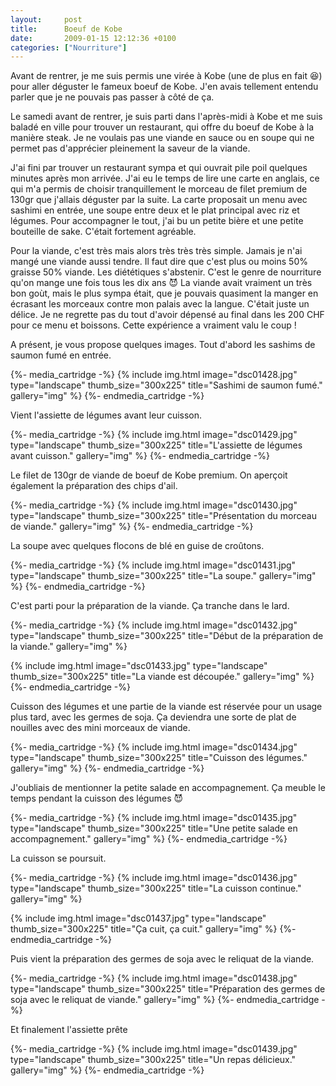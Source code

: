 ```yaml
---
layout:     post
title:      Boeuf de Kobe
date:       2009-01-15 12:12:36 +0100
categories: ["Nourriture"]
---
```


Avant de rentrer, je me suis permis une virée à Kobe (une de plus en fait :laughing:) pour aller déguster le
fameux boeuf de Kobe. J'en avais tellement entendu parler que je ne pouvais pas passer à côté de ça.

<!--more-->

Le samedi avant de rentrer, je suis parti dans l'après-midi à Kobe et me suis baladé en ville pour trouver un
restaurant, qui offre du boeuf de Kobe à la manière steak. Je ne voulais pas une viande en sauce ou en soupe qui ne
permet pas d'apprécier pleinement la saveur de la viande.

J'ai fini par trouver un restaurant sympa et qui ouvrait pile poil quelques minutes après mon arrivée. J'ai eu le
temps de lire une carte en anglais, ce qui m'a permis de choisir tranquillement le morceau de filet premium de
130gr que j'allais déguster par la suite. La carte proposait un menu avec sashimi en entrée, une soupe entre deux
et le plat principal avec riz et légumes. Pour accompagner le tout, j'ai bu un petite bière et une petite bouteille
de sake. C'était fortement agréable.

Pour la viande, c'est très mais alors très très très simple. Jamais je n'ai mangé une viande aussi tendre. Il faut
dire que c'est plus ou moins 50% graisse 50% viande. Les diététiques s'abstenir. C'est le genre de nourriture qu'on
mange une fois tous les dix ans :smiling_imp: La viande avait vraiment un très bon goùt, mais le plus sympa était,
que je pouvais quasiment la manger en écrasant les morceaux contre mon palais avec la langue. C'était juste un
délice. Je ne regrette pas du tout d'avoir dépensé au final dans les 200 CHF pour ce menu et boissons. Cette
expérience a vraiment valu le coup !

A présent, je vous propose quelques images. Tout d'abord les sashims de saumon fumé en entrée.

{%- media_cartridge -%}
{% include img.html
    image="dsc01428.jpg"
    type="landscape"
    thumb_size="300x225"
    title="Sashimi de saumon fumé."
    gallery="img"
%}
{%- endmedia_cartridge -%}

Vient l'assiette de légumes avant leur cuisson.

{%- media_cartridge -%}
{% include img.html
    image="dsc01429.jpg"
    type="landscape"
    thumb_size="300x225"
    title="L'assiette de légumes avant cuisson."
    gallery="img"
%}
{%- endmedia_cartridge -%}

Le filet de 130gr de viande de boeuf de Kobe premium. On aperçoit également la préparation des chips d'ail.

{%- media_cartridge -%}
{% include img.html
    image="dsc01430.jpg"
    type="landscape"
    thumb_size="300x225"
    title="Présentation du morceau de viande."
    gallery="img"
%}
{%- endmedia_cartridge -%}

La soupe avec quelques flocons de blé en guise de croûtons.

{%- media_cartridge -%}
{% include img.html
    image="dsc01431.jpg"
    type="landscape"
    thumb_size="300x225"
    title="La soupe."
    gallery="img"
%}
{%- endmedia_cartridge -%}

C'est parti pour la préparation de la viande. Ça tranche dans le lard.

{%- media_cartridge -%}
{% include img.html
    image="dsc01432.jpg"
    type="landscape"
    thumb_size="300x225"
    title="Début de la préparation de la viande."
    gallery="img"
%}

{% include img.html
    image="dsc01433.jpg"
    type="landscape"
    thumb_size="300x225"
    title="La viande est découpée."
    gallery="img"
%}
{%- endmedia_cartridge -%}

Cuisson des légumes et une partie de la viande est réservée pour un usage plus tard, avec les germes de soja. Ça
deviendra une sorte de plat de nouilles avec des mini morceaux de viande.

{%- media_cartridge -%}
{% include img.html
    image="dsc01434.jpg"
    type="landscape"
    thumb_size="300x225"
    title="Cuisson des légumes."
    gallery="img"
%}
{%- endmedia_cartridge -%}

J'oubliais de mentionner la petite salade en accompagnement. Ça meuble le temps pendant la cuisson des légumes
:smiling_imp:

{%- media_cartridge -%}
{% include img.html
    image="dsc01435.jpg"
    type="landscape"
    thumb_size="300x225"
    title="Une petite salade en accompagnement."
    gallery="img"
%}
{%- endmedia_cartridge -%}

La cuisson se poursuit.

{%- media_cartridge -%}
{% include img.html
    image="dsc01436.jpg"
    type="landscape"
    thumb_size="300x225"
    title="La cuisson continue."
    gallery="img"
%}

{% include img.html
    image="dsc01437.jpg"
    type="landscape"
    thumb_size="300x225"
    title="Ça cuit, ça cuit."
    gallery="img"
%}
{%- endmedia_cartridge -%}

Puis vient la préparation des germes de soja avec le reliquat de la viande.

{%- media_cartridge -%}
{% include img.html
    image="dsc01438.jpg"
    type="landscape"
    thumb_size="300x225"
    title="Préparation des germes de soja avec le reliquat de viande."
    gallery="img"
%}
{%- endmedia_cartridge -%}

Et finalement l'assiette prête

{%- media_cartridge -%}
{% include img.html
    image="dsc01439.jpg"
    type="landscape"
    thumb_size="300x225"
    title="Un repas délicieux."
    gallery="img"
%}
{%- endmedia_cartridge -%}
